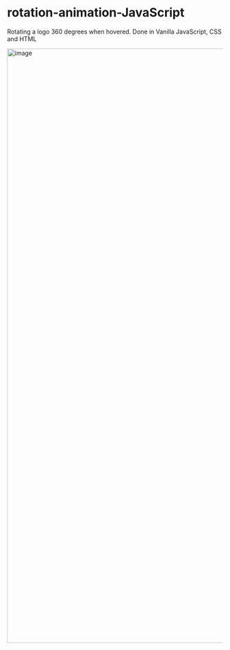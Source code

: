 # rotation-animation-JavaScript
Rotating a logo 360 degrees when hovered. Done in Vanilla JavaScript, CSS and HTML


<img width="1387" alt="image" src="https://user-images.githubusercontent.com/31678025/153740871-d3068aef-1096-4d8d-9f31-7b2c66399ba2.png">

